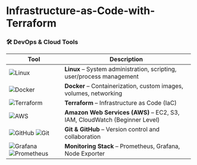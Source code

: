 # Infrastructure-as-Code-with-Terraform
### 🛠 DevOps & Cloud Tools

| Tool | Description |
|------|-------------|
| ![Linux](https://cdn.jsdelivr.net/gh/devicons/devicon/icons/linux/linux-original.svg) | **Linux** – System administration, scripting, user/process management |
| ![Docker](https://cdn.jsdelivr.net/gh/devicons/devicon/icons/docker/docker-original.svg) | **Docker** – Containerization, custom images, volumes, networking |
| ![Terraform](https://cdn.jsdelivr.net/gh/devicons/devicon/icons/terraform/terraform-original.svg) | **Terraform** – Infrastructure as Code (IaC) |
| ![AWS](https://cdn.jsdelivr.net/gh/devicons/devicon/icons/amazonwebservices/amazonwebservices-original.svg) | **Amazon Web Services (AWS)** – EC2, S3, IAM, CloudWatch (Beginner Level) |
| ![GitHub](https://cdn.jsdelivr.net/gh/devicons/devicon/icons/github/github-original.svg) ![Git](https://cdn.jsdelivr.net/gh/devicons/devicon/icons/git/git-original.svg) | **Git & GitHub** – Version control and collaboration |
| ![Grafana](https://cdn.jsdelivr.net/gh/devicons/devicon/icons/grafana/grafana-original.svg) ![Prometheus](https://cdn.jsdelivr.net/gh/devicons/devicon/icons/prometheus/prometheus-original.svg) | **Monitoring Stack** – Prometheus, Grafana, Node Exporter |
